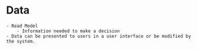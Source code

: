 # Data

    - Read Model
        - Information needed to make a decision
    - Data can be presented to users in a user interface or be modified by the system.
